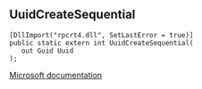 ## UuidCreateSequential

```
[DllImport("rpcrt4.dll", SetLastError = true)]
public static extern int UuidCreateSequential(
   out Guid Uuid
);
```

[Microsoft documentation](https://docs.microsoft.com/en-us/windows/win32/api/rpcdce/nf-rpcdce-uuidcreatesequential)
